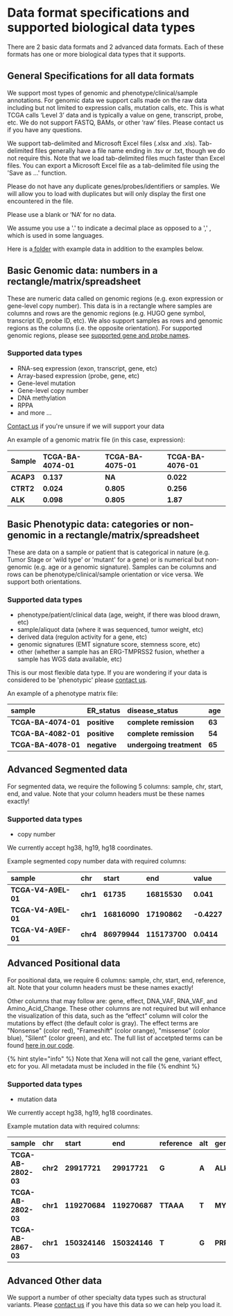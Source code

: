 # Data format specifications and supported biological data types

There are 2 basic data formats and 2 advanced data formats. Each of these formats has one or more biological data types that it supports.

## General Specifications for all data formats

We support most types of genomic and phenotype/clinical/sample annotations. For genomic data we support calls made on the raw data including but not limited to expression calls, mutation calls, etc. This is what TCGA calls ‘Level 3’ data and is typically a value on gene, transcript, probe, etc. We do not support FASTQ, BAMs, or other ‘raw’ files. Please contact us if you have any questions.

We support tab-delimited and Microsoft Excel files \(.xlsx and .xls\). Tab-delimited files generally have a file name ending in .tsv or .txt, though we do not require this. Note that we load tab-delimited files much faster than Excel files. You can export a Microsoft Excel file as a tab-delimited file using the 'Save as ...' function.

Please do not have any duplicate genes/probes/identifiers or samples. We will allow you to load with duplicates but will only display the first one encountered in the file.

Please use a blank or ‘NA’ for no data.

We assume you use a '.' to indicate a decimal place as opposed to a ',' , which is used in some  languages.

Here is a[ folder](https://drive.google.com/file/d/0BxeGFxkAhivXVkwyMmh2cVZ6U00) with example data in addition to the examples below.

## **Basic Genomic data: numbers in a rectangle/matrix/spreadsheet**

These are numeric data called on genomic regions \(e.g. exon expression or gene-level copy number\). This data is in a rectangle where samples are columns and rows are the genomic regions \(e.g. HUGO gene symbol, transcript ID, probe ID, etc\). We also support samples as rows and genomic regions as the columns \(i.e. the opposite orientation\). For supported genomic regions, please see [supported gene and probe names](supported-gene-and-probe-names.md).

### Supported data types

* RNA-seq expression \(exon, transcript, gene, etc\)
* Array-based expression \(probe, gene, etc\)
* Gene-level mutation
* Gene-level copy number
* DNA methylation
* RPPA
* and more ...

[Contact us](../contact-us.md) if you're unsure if we will support your data

An example of a genomic matrix file \(in this case, expression\):

| **Sample** | **TCGA-BA-4074-01** | **TCGA-BA-4075-01** | **TCGA-BA-4076-01** |
| :--- | :--- | :--- | :--- |
| **ACAP3** | **0.137** | **NA** | **0.022** |
| **CTRT2** | **0.024** | **0.805** | **0.256** |
| **ALK** | **0.098** | **0.805** | **1.87** |

## Basic Phenotypic data: categories or non-genomic in a rectangle/**matrix/spreadsheet**

These are data on a sample or patient that is categorical in nature \(e.g. Tumor Stage or 'wild type' or 'mutant' for a gene\) or is numerical but non-genomic \(e.g. age or a genomic signature\). Samples can be columns and rows can be phenotype/clinical/sample orientation or vice versa. We support both orientations.

### Supported data types

* phenotype/patient/clinical data \(age, weight, if there was blood drawn, etc\)
* sample/aliquot data \(where it was sequenced, tumor weight, etc\)
* derived data \(regulon activity for a gene, etc\)
* genomic signatures \(EMT signature score, stemness score, etc\)
* other \(whether a sample has an ERG-TMPRSS2 fusion, whether a sample has WGS data available, etc\)

This is our most flexible data type. If you are wondering if your data is considered to be 'phenotypic' please [contact us](../contact-us.md).

An example of a phenotype matrix file:

| **sample** | **ER\_status** | **disease\_status** | **age** |
| :--- | :--- | :--- | :--- |
| **TCGA-BA-4074-01** | **positive** | **complete remission** | **63** |
| **TCGA-BA-4082-01** | **positive** | **complete remission** | **54** |
| **TCGA-BA-4078-01** | **negative** | **undergoing treatment** | **65** |

## **Advanced Segmented data**

For segmented data, we require the following 5 columns: sample, chr, start, end, and value. Note that your column headers must be these names exactly!

### Supported data types

* copy number

We currently accept hg38, hg19, hg18 coordinates.

Example segmented copy number data with required columns:

| **sample** | **chr** | **start** | **end** | **value** |
| :--- | :--- | :--- | :--- | :--- |
| **TCGA-V4-A9EL-01** | **chr1** | **61735**   | **16815530** | **0.041** |
| **TCGA-V4-A9EL-01** | **chr1** | **16816090** | **17190862** | **-0.4227** |
| **TCGA-V4-A9EF-01** | **chr4** | **86979944** | **115173700** | **0.0414** |

## **Advanced Positional data**

For positional data, we require 6 columns: sample, chr, start, end, reference, alt. Note that your column headers must be these names exactly!

Other columns that may follow are: gene, effect, DNA\_VAF, RNA\_VAF, and Amino\_Acid\_Change. These other columns are not required but will enhance the visualization of this data, such as the “effect” column will color the mutations by effect \(the default color is gray\). The effect terms are "Nonsense" (color red), "Frameshift" (color orange), "missense" (color blue), "Silent" (color green), and etc. The full list of accetpted terms can be found [here in our code](https://github.com/ucscXena/ucsc-xena-client/blob/master/js/models/mutationVector.js#L85).

{% hint style="info" %}
Note that Xena will not call the gene, variant effect, etc for you. All metadata must be included in the file
{% endhint %}

### Supported data types

* mutation data

We currently accept hg38, hg19, hg18 coordinates.

Example mutation data with required columns:

| **sample** | **chr** | **start** | **end** | **reference** | **alt** | **gene** |
| :--- | :--- | :--- | :--- | :--- | :--- | :--- |
| **TCGA-AB-2802-03** | **chr2** | **29917721** | **29917721** | **G** | **A** | **ALK** |
| **TCGA-AB-2802-03** | **chr1** | **119270684** | **119270687** | **TTAAA** | **T** | **MYC** |
| **TCGA-AB-2867-03** | **chr1** | **150324146** | **150324146** | **T** | **G** | **PRPF3** |

## **Advanced Other data**

We support a number of other specialty data types such as structural variants. Please [contact us](../contact-us.md) if you have this data so we can help you load it.

